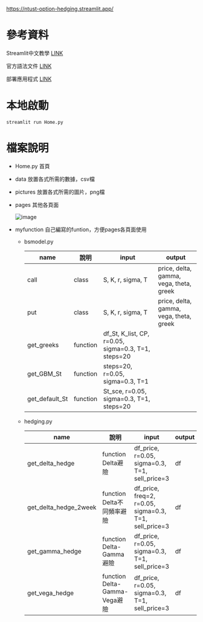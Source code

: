 
https://ntust-option-hedging.streamlit.app/


# 參考資料
Streamlit中文教學
[LINK](https://medium.com/@yt.chen/%E6%A9%9F%E5%99%A8%E5%AD%B8%E7%BF%92-%E8%B3%87%E6%96%99%E7%A7%91%E5%AD%B8%E6%A1%86%E6%9E%B6%E6%87%89%E7%94%A8-streamlit%E5%85%A5%E9%96%80-1-d07478cd4d8)

官方語法文件
[LINK](https://docs.streamlit.io/library/api-reference)

部署應用程式
[LINK](https://blog.jiatool.com/posts/streamlit/)

# 本地啟動
```
streamlit run Home.py
```

# 檔案說明

* Home.py 首頁
* data 放置各式所需的數據，csv檔
* pictures 放置各式所需的圖片，png檔
* pages 其他各頁面
 
  ![image](https://github.com/TanukiFin/option_hedging/assets/73293068/276db6bb-f8ed-4625-8693-764b23f170d9)

* myfunction 自己編寫的funtion，方便pages各頁面使用
  * bsmodel.py
    <div align="left">

    | name  | 說明 | input | output |
    | ---------- | -----------| ---------- | -----------|
    | call  | class   | S, K, r, sigma, T | price, delta, gamma, vega, theta, greek   |
    | put   | class   | S, K, r, sigma, T | price, delta, gamma, vega, theta, greek   |
    | get_greeks   | function   | df_St, K_list, CP, r=0.05, sigma=0.3, T=1, steps=20 |   |
    | get_GBM_St   | function   | steps=20, r=0.05, sigma=0.3, T=1 |  |
    | get_default_St   | function   | St_sce, r=0.05, sigma=0.3, T=1, steps=20 | |

    </div>
    
  * hedging.py
    <div align="left">

    | name  | 說明 | input | output |
    | ---------- | -----------| ---------- | -----------|
    | get_delta_hedge  | function Delta避險   | df_price, r=0.05, sigma=0.3, T=1, sell_price=3 |  df  |
    | get_delta_hedge_2week   | function Delta不同頻率避險   | df_price, freq=2, r=0.05, sigma=0.3, T=1, sell_price=3 |  df  |
    | get_gamma_hedge   | function Delta-Gamma避險   | df_price, r=0.05, sigma=0.3, T=1, sell_price=3 | df  |
    | get_vega_hedge   | function  Delta-Gamma-Vega避險  | df_price, r=0.05, sigma=0.3, T=1, sell_price=3 | df |

    </div>

